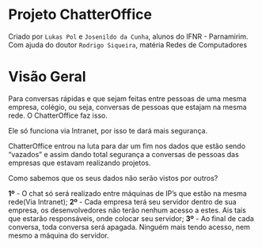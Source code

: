 # Projeto ChatterOffice

Criado por `Lukas Pol` e `Josenildo da Cunha`, alunos do IFNR - Parnamirim. 
Com ajuda do doutor `Rodrigo Siqueira`, matéria Redes de Computadores

# Visão Geral

Para conversas rápidas e que sejam feitas entre pessoas de uma mesma empresa, colégio, ou seja, conversas de pessoas que estajam na mesma rede. O ChatterOffice faz isso.

Ele só funciona via Intranet, por isso te dará mais segurança.

ChatterOffice entrou na luta para dar um fim nos dados que estão sendo “vazados” e assim dando total segurança a conversas de pessoas das empresas que estavam realizando projetos.

Como sabemos que os seus dados não serão vistos por outros?

**1º** - O chat só será realizado entre máquinas de IP’s que estão na mesma rede(Via Intranet);
**2º** - Cada empresa terá seu servidor dentro de sua empresa, os desenvolvedores não terão nenhum acesso a estes. Ais tais que estarão responsáveis, onde colocar seu servidor;
**3º** - Ao final de cada conversa, toda conversa será apagada. Ninguém mais tendo acesso, nem mesmo a máquina do servidor.
